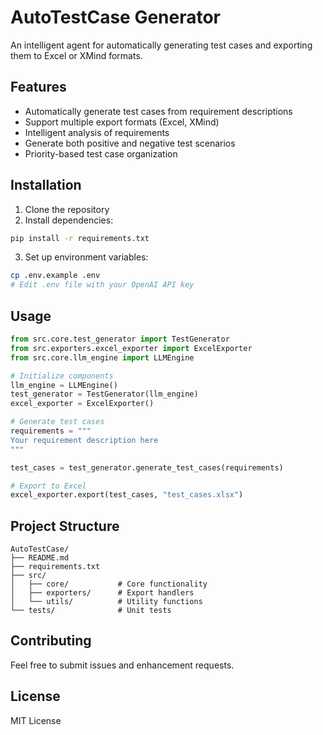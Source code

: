 # AutoTestCase Generator

An intelligent agent for automatically generating test cases and exporting them to Excel or XMind formats.

## Features

- Automatically generate test cases from requirement descriptions
- Support multiple export formats (Excel, XMind)
- Intelligent analysis of requirements
- Generate both positive and negative test scenarios
- Priority-based test case organization

## Installation

1. Clone the repository
2. Install dependencies:
```bash
pip install -r requirements.txt
```

3. Set up environment variables:
```bash
cp .env.example .env
# Edit .env file with your OpenAI API key
```

## Usage

```python
from src.core.test_generator import TestGenerator
from src.exporters.excel_exporter import ExcelExporter
from src.core.llm_engine import LLMEngine

# Initialize components
llm_engine = LLMEngine()
test_generator = TestGenerator(llm_engine)
excel_exporter = ExcelExporter()

# Generate test cases
requirements = """
Your requirement description here
"""

test_cases = test_generator.generate_test_cases(requirements)

# Export to Excel
excel_exporter.export(test_cases, "test_cases.xlsx")
```

## Project Structure

```
AutoTestCase/
├── README.md
├── requirements.txt
├── src/
│   ├── core/           # Core functionality
│   ├── exporters/      # Export handlers
│   └── utils/          # Utility functions
└── tests/              # Unit tests
```

## Contributing

Feel free to submit issues and enhancement requests.

## License

MIT License 